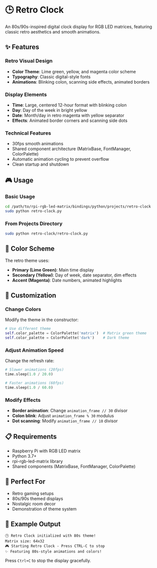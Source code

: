 # 🕒 Retro Clock

An 80s/90s-inspired digital clock display for RGB LED matrices, featuring classic retro aesthetics and smooth animations.

## ✨ Features

### Retro Visual Design
- **Color Theme**: Lime green, yellow, and magenta color scheme
- **Typography**: Classic digital-style fonts
- **Animations**: Blinking colon, scanning side effects, animated borders

### Display Elements
- **Time**: Large, centered 12-hour format with blinking colon
- **Day**: Day of the week in bright yellow
- **Date**: Month/day in retro magenta with yellow separator
- **Effects**: Animated border corners and scanning side dots

### Technical Features
- 30fps smooth animations
- Shared component architecture (MatrixBase, FontManager, ColorPalette)
- Automatic animation cycling to prevent overflow
- Clean startup and shutdown

## 🎮 Usage

### Basic Usage
```bash
cd /path/to/rpi-rgb-led-matrix/bindings/python/projects/retro-clock
sudo python retro-clock.py
```

### From Projects Directory
```bash
sudo python retro-clock/retro-clock.py
```

## 🎨 Color Scheme

The retro theme uses:
- **Primary (Lime Green)**: Main time display
- **Secondary (Yellow)**: Day of week, date separator, dim effects
- **Accent (Magenta)**: Date numbers, animated highlights

## 🔧 Customization

### Change Colors
Modify the theme in the constructor:
```python
# Use different theme
self.color_palette = ColorPalette('matrix')  # Matrix green theme
self.color_palette = ColorPalette('dark')    # Dark theme
```

### Adjust Animation Speed
Change the refresh rate:
```python
# Slower animations (20fps)
time.sleep(1.0 / 20.0)

# Faster animations (60fps)
time.sleep(1.0 / 60.0)
```

### Modify Effects
- **Border animation**: Change `animation_frame // 30` divisor
- **Colon blink**: Adjust `animation_frame % 30` modulus
- **Dot scanning**: Modify `animation_frame // 10` divisor

## 📋 Requirements

- Raspberry Pi with RGB LED matrix
- Python 3.7+
- rpi-rgb-led-matrix library
- Shared components (MatrixBase, FontManager, ColorPalette)

## 🎯 Perfect For

- Retro gaming setups
- 80s/90s themed displays  
- Nostalgic room decor
- Demonstration of theme system

## 🚀 Example Output

```
🕒 Retro Clock initialized with 80s theme!
Matrix size: 64x32
🎮 Starting Retro Clock - Press CTRL-C to stop
✨ Featuring 80s-style animations and colors!
```

Press `Ctrl+C` to stop the display gracefully.